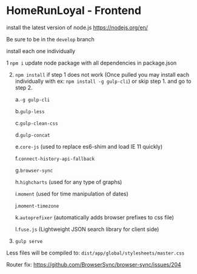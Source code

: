 # HomeRunLoyal - Frontend

install the latest version of node.js https://nodejs.org/en/

Be sure to be in the `develop` branch

install each one individually

1 `npm i` update node package with all dependencies in package.json

2. `npm install` if step 1 does not work (Once pulled you may install each individually with ex: `npm install -g gulp-cli`) or skip step 1. and go to step 2.

      a.`-g gulp-cli`

      b.`gulp-less`

      c.`gulp-clean-css`

      d.`gulp-concat`

      e.`core-js` (used to replace es6-shim and load IE 11 quickly)

      f.`connect-history-api-fallback`

      g.`browser-sync`

      h.`highcharts` (used for any type of graphs)

      i.`moment` (used for time manipulation of dates)

      j.`moment-timezone`

      k.`autoprefixer` (automatically adds browser prefixes to css file)

      l.`fuse.js` (Lightweight JSON search library for client side)

3. `gulp serve`

Less files will be compiled to: `dist/app/global/stylesheets/master.css` 


Router fix:
https://github.com/BrowserSync/browser-sync/issues/204
